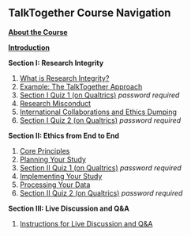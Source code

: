 ## TalkTogether Course Navigation

**[About the Course](index.md)**

**[Introduction](intro.md)**

**Section I: Research Integrity**
1. [What is Research Integrity?](integrity.md)
2. [Example: The TalkTogether Approach](integrity-tt.md)
3. [Section I Quiz 1 (on Qualtrics)](https://oxfordeducation.eu.qualtrics.com/jfe/form/SV_77q8eZ2E06k1bHo) *password required*
4. [Research Misconduct](integrity-misconduct.md)
5. [International Collaborations and Ethics Dumping](integrity-global.md)
6. [Section I Quiz 2 (on Qualtrics)](https://oxfordeducation.eu.qualtrics.com/jfe/form/SV_eaL4qToXaklZfcq) *password required*

**Section II: Ethics from End to End**
1. [Core Principles](endto.md)
2. [Planning Your Study](endto-before.md)
3. [Section II Quiz 1 (on Qualtrics)](https://oxfordeducation.eu.qualtrics.com/jfe/form/SV_9KzfIiQ1JzPVF30) *password required*
4. [Implementing Your Study](endto-during.md)
5. [Processing Your Data](endto-after.md)
6. [Section II Quiz 2 (on Qualtrics)](https://oxfordeducation.eu.qualtrics.com/jfe/form/SV_2i6gHopTXrVjlsO) *password required*

**Section III: Live Discussion and Q&A**
1. [Instructions for Live Discussion and Q&A](discussion.md)
